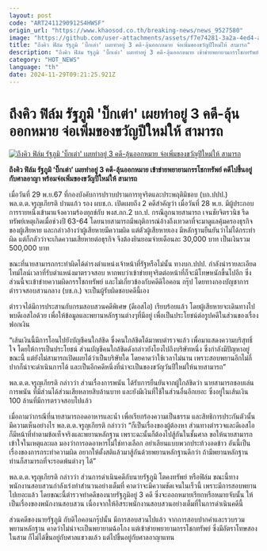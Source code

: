 ```yaml
---
layout: post
code: "ART2411290912S4HWSF"
origin_url: "https://www.khaosod.co.th/breaking-news/news_9527580"
image: "https://github.com/user-attachments/assets/f7e74281-3a2a-4ed4-ae7a-5ac18569e5a0"
title: "ถึงคิว ฟิล์ม รัฐภูมิ 'บิ๊กเต่า' เผยทำอยู่ 3 คดี-ลุ้นออกหมาย จ่อเพิ่มของขวัญปีใหม่ให้ สามารถ"
description: "ถึงคิว ฟิล์ม รัฐภูมิ 'บิ๊กเต่า' เผยทำอยู่ 3 คดี-ลุ้นออกหมาย เข้าข่ายพยายามกรรโชกทรัพย์ คดีไปขึ้นอยู่กับศาลอาญา พร้อมจ่อเพิ่มของขวัญปีใหม่ให้ สามารถ"
category: "HOT_NEWS"
language: "th"
date: 2024-11-29T09:21:25.921Z
---
```


# ถึงคิว ฟิล์ม รัฐภูมิ 'บิ๊กเต่า' เผยทำอยู่ 3 คดี-ลุ้นออกหมาย จ่อเพิ่มของขวัญปีใหม่ให้ สามารถ

[![ถึงคิว ฟิล์ม รัฐภูมิ 'บิ๊กเต่า' เผยทำอยู่ 3 คดี-ลุ้นออกหมาย จ่อเพิ่มของขวัญปีใหม่ให้ สามารถ](https://www.khaosod.co.th/wpapp/uploads/2024/11/deal.jpg "ถึงคิว ฟิล์ม รัฐภูมิ 'บิ๊กเต่า' เผยทำอยู่ 3 คดี-ลุ้นออกหมาย จ่อเพิ่มของขวัญปีใหม่ให้ สามารถ")](https://www.khaosod.co.th/wpapp/uploads/2024/11/deal.jpg)

**ถึงคิว ฟิล์ม รัฐภูมิ ‘บิ๊กเต่า’ เผยทำอยู่ 3 คดี-ลุ้นออกหมาย เข้าข่ายพยายามกรรโชกทรัพย์ คดีไปขึ้นอยู่กับศาลอาญา พร้อมจ่อเพิ่มของขวัญปีใหม่ให้ สามารถ**

เมื่อวันที่ 29 พ.ย.67 ที่กองบังคับการปราบปรามการทุจริตและประพฤติมิชอบ (บก.ปปป.) พล.ต.ต.จรูญเกียรติ ปานแก้ว รอง ผบช.ก. เปิดเผยถึง 2 คดีสำคัญว่า เมื่อวันที่ 28 พ.ย. มีผู้ประกอบการรายหนึ่งเข้ามาแจ้งความร้องทุกข์กับ พงส.กก.2 บก.ป. กรณีถูกนายสามารถ เจนชัยจิตรวนิช รีดทรัพย์เหตุเกิดเมื่อช่วงปี 63-64 โดยนายสามารถมีพฤติการณ์อ้างถึงเทวดาที่จะมาดูแลคุ้มครองธุรกิจของผู้เสียหาย และกล่าวอ้างว่าผู้เสียหายมีความผิด แต่ตัวผู้เสียหายเอง มีหลักฐานยืนยันว่าไม่ได้กระทำผิด แต่ก็กลัวว่าจะเกิดความเสียหายต่อธุรกิจ จึงต้องยินยอมจ่ายเดือนละ 30,000 บาท เป็นเงินรวม 500,000 บาท

ขณะที่นายสามารถกระทำผิดได้ดำรงตำแหน่งเจ้าหน้าที่รัฐหรือไม่นั้น ทางบก.ปปป. กำลังนำรายละเอียดไทม์ไลน์เวลาที่รับตำแหน่งมาตรวจสอบ หากพบว่าเข้าข่ายทุจริตต่อหน้าที่ก็จะมีโทษหนักขึ้นไปอีก ซึ่งส่วนนี้จะเข้าข่ายความผิดกรรโชกทรัพย์ และไม่เกี่ยวข้องกับคดีดิไอคอน กรุ๊ป โดยทางกองบัญชาการตำรวจสอบสวนกลาง (บช.ก.) จะเป็นผู้รับผิดชอบคดีนี้เอง

ตำรวจได้มีการประสานกับกรมสอบสวนคดีพิเศษ (ดีเอสไอ) เรียบร้อยแล้ว โดยผู้เสียหายจะเดินทางไปพบดีเอสไอด้วย เพื่อให้ข้อมูลและพยานหลักฐานต่างๆที่มีอยู่ เพื่อเป็นประโยชน์ต่อรูปคดีในส่วนของเรื่องฟอกเงิน

“เส้นเงินนี้มีการโอนไปยังบัญชีคนใกล้ชิด ซึ่งคนใกล้ชิดได้มาพบตำรวจแล้ว เพื่อมาแสดงความบริสุทธิ์ใจ โดยให้การเป็นประโยชน์ ส่วนบัญชีคนใกล้ชิดดังกล่าวยังโยงไปถึงบริษัทหนึ่ง ซึ่งกำลังมีปัญหาอยู่ขณะนี้ แต่ยังไม่สามารถเปิดเผยได้ว่าเป็นบริษัทใด โดยคาดว่าใช้เวลาไม่นาน เพราะสอบพยานอีกไม่กี่ปากก็น่าจะดำเนินการได้ และเป็นอีกคดีหนึ่งที่น่าจะเป็นของขวัญวันปีใหม่ให้นายสามารถ”

พล.ต.ต.จรูญเกียรติ กล่าวว่า ส่วนเรื่องการพนัน ได้รับการยืนยันจากผู้ใกล้ชิดว่า นายสามารถชอบเล่นการพนัน ที่มีส่วนได้ส่วนเสียหลายสิบล้านบาท และยังมีเงินที่ใช้ในส่วนอื่นอีกเยอะ ซึ่งอยู่ในเส้นเงิน 100 ล้านที่มีการตรวจสอบไปแล้ว

เมื่อถามว่ากรณีที่นายสามารถอดอาหารและน้ำ เพื่อเรียกร้องความเป็นธรรม และสิทธิการประกันตัวนั้นมีความเห็นอย่างไร พล.ต.ต.จรูญเกียรติ กล่าวว่า “ก็เป็นเรื่องของผู้ต้องหา ส่วนทางตำรวจและดีเอสไอ ก็มีหน้าที่ทำตามข้อเท็จจริงและพยานหลักฐาน เพราะฉะนั้นก็ต้องไปสู้กันในชั้นศาล ขอให้นายสามารถเข้าใจในเหตุและผล มองว่าการอดอาหารไม่ใช่ทางเลือก อย่าเลียนแบบพวกประท้วงอดข้าว อันนี้เป็นเรื่องของการกระทำความผิด อยากให้ตั้งสติแล้วมาสู้กันด้วยพยานหลักฐานดีกว่า ถ้ามีพยานหลักฐานท่านก็สามารถที่จะรอดพ้นต่างๆ ได้”

พล.ต.ต.จรูญเกียรติ กล่าวว่า ส่วนการดำเนินคดีกับนายรัฐภูมิ โตคงทรัพย์ หรือฟิล์ม ขณะนี้ทางพนักงานสอบสวนกำลังเร่งทำสำนวนอย่างเต็มที่ คาดว่าจะมีความชัดเจนในเร็วนี้ เพราะมีการสอบพยานไปเยอะแล้ว โดยขณะนี้ตำรวจทำคดีของนายรัฐภูมิอยู่ 3 คดี ซึ่งจะออกหมายเรียกหรือหมายจับนั้น ให้เป็นเรื่องของพนักงานสอบสวน เนื่องจากให้อิสระพนักงานสอบสวนอย่างเต็มที่ในการดำเนินคดีนี้

ส่วนคดีของนายรัฐภูมิ กับดิไอคอนกรุ๊ปนั้น มีการสอบสวนไปแล้ว จากการสอบปากคำและรวบรวมพยานหลักฐาน คาดว่าไม่น่าจะเป็นพยายามฉ้อโกง แต่เข้าข่ายพยายามกรรโชกทรัพย์ ซึ่งมีอัตราโทษสองในสาม ก็ไม่ได้ขึ้นอยู่กับศาลแขวงแล้ว แต่ไปขึ้นอยู่กับศาลอาญาแทน